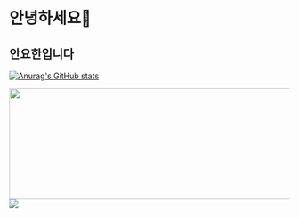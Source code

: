 # 안녕하세요👋
## 안요한입니다



[![Anurag's GitHub stats](https://github-readme-stats.vercel.app/api?username=uncroos)](https://github.com/anuraghazra/github-readme-stats)

<a href="https://github.com/devxb/gitanimals">
  <img src="https://render.gitanimals.org/lines/uncroos?pet-id=1" width="2000" height="200"/>
</a>

<a href="https://github.com/devxb/gitanimals">
  <img src="https://render.gitanimals.org/farms/uncroos"/>
</a>
